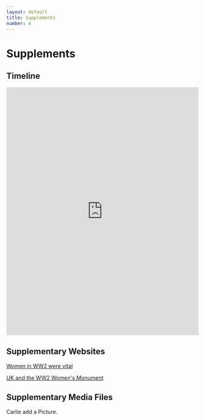 ```yaml
---
layout: default
title: Supplements
number: 4
---
```


# Supplements

## Timeline

<iframe class='timeline-iframe' src='https://cdn.knightlab.com/libs/timeline3/latest/embed/index.html?source=1_kGRYVxOaOYmLBlptwcD3ejtsxwCgmlxx37GnwvMCy8&font=Default&lang=en&initial_zoom=2&height=650' width='100%' height='650' webkitallowfullscreen mozallowfullscreen allowfullscreen frameborder='0'></iframe>

## Supplementary Websites

[Women in WW2 were vital](https://www.iwm.org.uk/history/the-vital-role-of-women-in-the-second-world-war)


[UK and the WW2 Women's Monument](https://www.npg.org.uk/visit/walking-tour/st-james-tour/stop-5)

## Supplementary Media Files

Carlie add a Picture.
